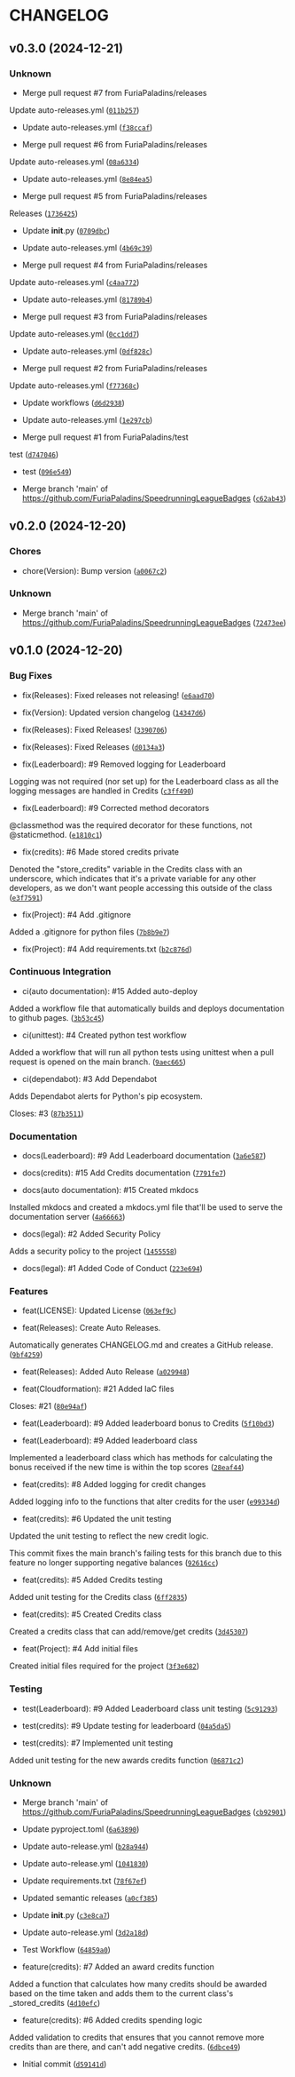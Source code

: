 # CHANGELOG


## v0.3.0 (2024-12-21)

### Unknown

* Merge pull request #7 from FuriaPaladins/releases

Update auto-releases.yml ([`011b257`](https://github.com/FuriaPaladins/SpeedrunningLeagueBadges/commit/011b2579519caac138d46f2dd181001426eebe94))

* Update auto-releases.yml ([`f38ccaf`](https://github.com/FuriaPaladins/SpeedrunningLeagueBadges/commit/f38ccaf825d9e08f71aa1608b52b5080c670c1ff))

* Merge pull request #6 from FuriaPaladins/releases

Update auto-releases.yml ([`08a6334`](https://github.com/FuriaPaladins/SpeedrunningLeagueBadges/commit/08a63348d5364d60961db683cc7981789b706c91))

* Update auto-releases.yml ([`8e84ea5`](https://github.com/FuriaPaladins/SpeedrunningLeagueBadges/commit/8e84ea550da9fb62c7fd3ecc1983915bd3fe208b))

* Merge pull request #5 from FuriaPaladins/releases

Releases ([`1736425`](https://github.com/FuriaPaladins/SpeedrunningLeagueBadges/commit/1736425aefcbbd26efd4d632386d13f8f4b1c869))

* Update __init__.py ([`0709dbc`](https://github.com/FuriaPaladins/SpeedrunningLeagueBadges/commit/0709dbc31eb5a9341cebb1b943aac661ae8ab6a9))

* Update auto-releases.yml ([`4b69c39`](https://github.com/FuriaPaladins/SpeedrunningLeagueBadges/commit/4b69c39bbbbd67874f576a6c41a8a169abbd6b44))

* Merge pull request #4 from FuriaPaladins/releases

Update auto-releases.yml ([`c4aa772`](https://github.com/FuriaPaladins/SpeedrunningLeagueBadges/commit/c4aa772ac72bd79f654b4ed6dbb69a76907475d8))

* Update auto-releases.yml ([`81789b4`](https://github.com/FuriaPaladins/SpeedrunningLeagueBadges/commit/81789b4f09196d78871d365ecefd2fc0c1000ad7))

* Merge pull request #3 from FuriaPaladins/releases

Update auto-releases.yml ([`0cc1dd7`](https://github.com/FuriaPaladins/SpeedrunningLeagueBadges/commit/0cc1dd7a8c3d6acb99be8c51f5d1e99be835d0c4))

* Update auto-releases.yml ([`0df828c`](https://github.com/FuriaPaladins/SpeedrunningLeagueBadges/commit/0df828ce23408156097fbe7ad32907ebba0db210))

* Merge pull request #2 from FuriaPaladins/releases

Update auto-releases.yml ([`f77368c`](https://github.com/FuriaPaladins/SpeedrunningLeagueBadges/commit/f77368cc0d7ae881ab468a252009eb14b7016b82))

* Update workflows ([`d6d2938`](https://github.com/FuriaPaladins/SpeedrunningLeagueBadges/commit/d6d2938efa3eea797c7de534886606894b1f8daf))

* Update auto-releases.yml ([`1e297cb`](https://github.com/FuriaPaladins/SpeedrunningLeagueBadges/commit/1e297cb8f6d8d697dbcc2aefe678fb96efc9bf1a))

* Merge pull request #1 from FuriaPaladins/test

test ([`d747046`](https://github.com/FuriaPaladins/SpeedrunningLeagueBadges/commit/d747046b23dd8acc87c8d1cf53b8e5622b3d3134))

* test ([`096e549`](https://github.com/FuriaPaladins/SpeedrunningLeagueBadges/commit/096e5495c970cbc9eff444de7d5c08b77d966ea4))

* Merge branch 'main' of https://github.com/FuriaPaladins/SpeedrunningLeagueBadges ([`c62ab43`](https://github.com/FuriaPaladins/SpeedrunningLeagueBadges/commit/c62ab43e4c7b0bb59b818150f739fd6e50f0c688))


## v0.2.0 (2024-12-20)

### Chores

* chore(Version): Bump version ([`a0067c2`](https://github.com/FuriaPaladins/SpeedrunningLeagueBadges/commit/a0067c21b93833fd5aead1170484ffc31ec3483e))

### Unknown

* Merge branch 'main' of https://github.com/FuriaPaladins/SpeedrunningLeagueBadges ([`72473ee`](https://github.com/FuriaPaladins/SpeedrunningLeagueBadges/commit/72473ee8d4143c13b39f290b32c29bb6f0518457))


## v0.1.0 (2024-12-20)

### Bug Fixes

* fix(Releases): Fixed releases not releasing! ([`e6aad70`](https://github.com/FuriaPaladins/SpeedrunningLeagueBadges/commit/e6aad705653cbfde30af28b815e0acf01b2a8c41))

* fix(Version): Updated version changelog ([`14347d6`](https://github.com/FuriaPaladins/SpeedrunningLeagueBadges/commit/14347d6a3484b7d0aa806d2786275230bcad6c37))

* fix(Releases): Fixed Releases! ([`3390706`](https://github.com/FuriaPaladins/SpeedrunningLeagueBadges/commit/3390706850a6c0d9abee2763aa0ae0d44aeac5c0))

* fix(Releases): Fixed Releases ([`d0134a3`](https://github.com/FuriaPaladins/SpeedrunningLeagueBadges/commit/d0134a3defc7df4a05739a47f84c119bb17bae10))

* fix(Leaderboard): #9 Removed logging for Leaderboard

Logging was not required (nor set up) for the Leaderboard class as all the logging messages are handled in Credits ([`c3ff490`](https://github.com/FuriaPaladins/SpeedrunningLeagueBadges/commit/c3ff4908c0d4b305952b8eab9e7cfcc0091e81c1))

* fix(Leaderboard): #9 Corrected method decorators

@classmethod was the required decorator for these functions, not @staticmethod. ([`e1810c1`](https://github.com/FuriaPaladins/SpeedrunningLeagueBadges/commit/e1810c1920c93819aa2892308db9c2c0d3c6ca49))

* fix(credits): #6 Made stored credits private

Denoted the "store_credits" variable in the Credits class with an underscore, which indicates that it's a private variable for any other developers, as we don't want people accessing this outside of the class ([`e3f7591`](https://github.com/FuriaPaladins/SpeedrunningLeagueBadges/commit/e3f759178d62f9b0c6ec0c1a391fc719a01812fb))

* fix(Project): #4 Add .gitignore

Added a .gitignore for python files ([`7b8b9e7`](https://github.com/FuriaPaladins/SpeedrunningLeagueBadges/commit/7b8b9e757c65c9183c15c193780b88072bdbcc14))

* fix(Project): #4 Add requirements.txt ([`b2c876d`](https://github.com/FuriaPaladins/SpeedrunningLeagueBadges/commit/b2c876d35315af498c14949b985f121a4dd0be4d))

### Continuous Integration

* ci(auto documentation): #15 Added auto-deploy

Added a workflow file that automatically builds and deploys documentation to github pages. ([`3b53c45`](https://github.com/FuriaPaladins/SpeedrunningLeagueBadges/commit/3b53c45675b40153ba0ec24995f46cbb3847c663))

* ci(unittest): #4 Created python test workflow

Added a workflow that will run all python tests using unittest when a pull request is opened on the main branch. ([`9aec665`](https://github.com/FuriaPaladins/SpeedrunningLeagueBadges/commit/9aec665c72652306dbd6967642b22cda0acd8510))

* ci(dependabot): #3 Add Dependabot

Adds Dependabot alerts for Python's pip ecosystem.

Closes: #3 ([`87b3511`](https://github.com/FuriaPaladins/SpeedrunningLeagueBadges/commit/87b3511017b84b496bc562d1af6bff71caa674ac))

### Documentation

* docs(Leaderboard): #9 Add Leaderboard documentation ([`3a6e587`](https://github.com/FuriaPaladins/SpeedrunningLeagueBadges/commit/3a6e58787cfc13780e04e4087988444245ddc03f))

* docs(credits): #15 Add Credits documentation ([`7791fe7`](https://github.com/FuriaPaladins/SpeedrunningLeagueBadges/commit/7791fe75f8d0393004af3ec64152af615f1a126f))

* docs(auto documentation): #15 Created mkdocs

Installed mkdocs and created a mkdocs.yml file that'll be used to serve the documentation server ([`4a66663`](https://github.com/FuriaPaladins/SpeedrunningLeagueBadges/commit/4a666633d0febcb4dc0843e48bb727e356c6d25a))

* docs(legal): #2 Added Security Policy

Adds a security policy to the project ([`1455558`](https://github.com/FuriaPaladins/SpeedrunningLeagueBadges/commit/1455558155e182e13db7218fb9edd2b6c4eefe15))

* docs(legal): #1 Added Code of Conduct ([`223e694`](https://github.com/FuriaPaladins/SpeedrunningLeagueBadges/commit/223e69419663691a861badd213dd5c6dbf0b862f))

### Features

* feat(LICENSE): Updated License ([`063ef9c`](https://github.com/FuriaPaladins/SpeedrunningLeagueBadges/commit/063ef9c8ed6a91635b9567873633780e78df5d8d))

* feat(Releases): Create Auto Releases.

Automatically generates CHANGELOG.md and creates a GitHub release. ([`9bf4259`](https://github.com/FuriaPaladins/SpeedrunningLeagueBadges/commit/9bf425909912a48a5fb3e3b83746636feb02a078))

* feat(Releases): Added Auto Release ([`a029948`](https://github.com/FuriaPaladins/SpeedrunningLeagueBadges/commit/a029948406ac614d65db438ef96039f44a9d0b61))

* feat(Cloudformation): #21 Added IaC files

Closes: #21 ([`80e94af`](https://github.com/FuriaPaladins/SpeedrunningLeagueBadges/commit/80e94af83249e0566d969cef31a5f6ba2e0fed35))

* feat(Leaderboard): #9 Added leaderboard bonus to Credits ([`5f10bd3`](https://github.com/FuriaPaladins/SpeedrunningLeagueBadges/commit/5f10bd31445b70d0d4c7c31baee026497a5f9af2))

* feat(Leaderboard): #9 Added leaderboard class

Implemented a leaderboard class which has methods for calculating the bonus received  if the new time is within the top scores ([`28eaf44`](https://github.com/FuriaPaladins/SpeedrunningLeagueBadges/commit/28eaf44cc4dc7d1ab9a8ef74e0ae91e0d5cdd451))

* feat(credits): #8 Added logging for credit changes

Added logging info to the functions that alter credits for the user ([`e99334d`](https://github.com/FuriaPaladins/SpeedrunningLeagueBadges/commit/e99334d478dc3264b8d1792d02c9e101efb5c4be))

* feat(credits): #6 Updated the unit testing

Updated the unit testing to reflect the new credit logic.

This commit fixes the main branch's failing tests for this branch due to this feature no longer supporting negative balances ([`92616cc`](https://github.com/FuriaPaladins/SpeedrunningLeagueBadges/commit/92616ccf8461f5e4a93312d6596d5771cf5a1ad9))

* feat(credits): #5 Added Credits testing

Added unit testing for the Credits class ([`6ff2835`](https://github.com/FuriaPaladins/SpeedrunningLeagueBadges/commit/6ff2835ffbcc3db1441494766cfd2ab765c04df3))

* feat(credits): #5 Created Credits class

Created a credits class that can add/remove/get credits ([`3d45307`](https://github.com/FuriaPaladins/SpeedrunningLeagueBadges/commit/3d4530774d4aeaa0c914eda06af6dd6b532751c3))

* feat(Project): #4 Add initial files

Created initial files required for the project ([`3f3e682`](https://github.com/FuriaPaladins/SpeedrunningLeagueBadges/commit/3f3e68260b24d36d3dfa295c4a9b34b50c7d3291))

### Testing

* test(Leaderboard): #9 Added Leaderboard class unit testing ([`5c91293`](https://github.com/FuriaPaladins/SpeedrunningLeagueBadges/commit/5c91293cfc867629e95d08b7e509f9d64f3a5bf3))

* test(credits): #9 Update testing for leaderboard ([`04a5da5`](https://github.com/FuriaPaladins/SpeedrunningLeagueBadges/commit/04a5da5003e0ffd5e562fe3ab801882bc1a94308))

* test(credits): #7 Implemented unit testing

Added unit testing for the new awards credits function ([`06871c2`](https://github.com/FuriaPaladins/SpeedrunningLeagueBadges/commit/06871c2ea744fd4fb663dea1649ed6e1314e227f))

### Unknown

* Merge branch 'main' of https://github.com/FuriaPaladins/SpeedrunningLeagueBadges ([`cb92901`](https://github.com/FuriaPaladins/SpeedrunningLeagueBadges/commit/cb92901b0a510dced026d44fb886ae4a7f355db5))

* Update pyproject.toml ([`6a63890`](https://github.com/FuriaPaladins/SpeedrunningLeagueBadges/commit/6a6389045749af11f8d594a584c5c2bb5207c870))

* Update auto-release.yml ([`b28a944`](https://github.com/FuriaPaladins/SpeedrunningLeagueBadges/commit/b28a944ca292d33b650b75fa9ffab5b871675e89))

* Update auto-release.yml ([`1041830`](https://github.com/FuriaPaladins/SpeedrunningLeagueBadges/commit/1041830c59c2b175cfed6612918d4857d45e7ac7))

* Update requirements.txt ([`78f67ef`](https://github.com/FuriaPaladins/SpeedrunningLeagueBadges/commit/78f67efa8401c4cd322ed3c12422ca28dfb50481))

* Updated semantic releases ([`a0cf385`](https://github.com/FuriaPaladins/SpeedrunningLeagueBadges/commit/a0cf385ca7931edb75293dd094853bd4a1a3a490))

* Update __init__.py ([`c3e8ca7`](https://github.com/FuriaPaladins/SpeedrunningLeagueBadges/commit/c3e8ca7372596d6450ad3349e371e14a30a83611))

* Update auto-release.yml ([`3d2a18d`](https://github.com/FuriaPaladins/SpeedrunningLeagueBadges/commit/3d2a18ddd4135b5e8362a51e41cad573db8b732d))

* Test Workflow ([`64859a0`](https://github.com/FuriaPaladins/SpeedrunningLeagueBadges/commit/64859a0273febaf17013a6ae0196fc4195f99da8))

* feature(credits): #7 Added an award credits function

Added a function that calculates how many credits should be awarded based on the time taken and adds them to the current class's _stored_credits ([`4d10efc`](https://github.com/FuriaPaladins/SpeedrunningLeagueBadges/commit/4d10efc5009cb9b26b32afcbd1e40462cf483a1c))

* feature(credits): #6 Added credits spending logic

Added validation to credits that ensures that you cannot remove more credits than are there, and can't add negative credits. ([`6dbce49`](https://github.com/FuriaPaladins/SpeedrunningLeagueBadges/commit/6dbce49b95d32df6f571cae40f554ba8f9f2bb09))

* Initial commit ([`d59141d`](https://github.com/FuriaPaladins/SpeedrunningLeagueBadges/commit/d59141d310a2ab049ea7058c5e500ae771f6cfed))
